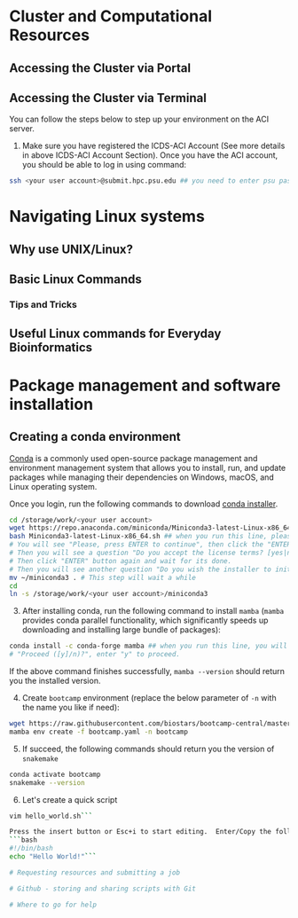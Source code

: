 # Cluster and Computational Resources
## Accessing the Cluster via Portal
## Accessing the Cluster via Terminal 
You can follow the steps below to step up your environment on the ACI server.

1. Make sure you have registered the ICDS-ACI Account (See more details in above ICDS-ACI Account Section). Once you have the ACI account, you should be able to log in using command:
```bash
ssh <your user account>@submit.hpc.psu.edu ## you need to enter psu password. If you want to login without password, please refer to http://www.linuxproblem.org/art_9.html.
```
# Navigating Linux systems
## Why use UNIX/Linux?
## Basic Linux Commands
### Tips and Tricks
## Useful Linux commands for Everyday Bioinformatics

# Package management and software installation
## Creating a conda environment

[Conda](https://docs.conda.io/en/latest/) is a commonly used open-source package management and environment management system that allows you to install, run, and update packages while managing their dependencies on Windows, macOS, and Linux operating system. 

Once you login, run the following commands to download [conda installer](https://docs.conda.io/en/latest/miniconda.html).
```bash
cd /storage/work/<your user account>
wget https://repo.anaconda.com/miniconda/Miniconda3-latest-Linux-x86_64.sh
bash Miniconda3-latest-Linux-x86_64.sh ## when you run this line, please follow:
# You will see "Please, press ENTER to continue", then click the "ENTER" button to continue and then keep clicking the "Space" button.
# Then you will see a question "Do you accept the license terms? [yes|no]", enter "yes" and then "ENTER" button
# Then click "ENTER" button again and wait for its done.
# Then you will see another question "Do you wish the installer to initialize Miniconda3 by running conda init? [yes|no]", enter "yes" and then "ENTER" button.
mv ~/miniconda3 . # This step will wait a while
cd 
ln -s /storage/work/<your user account>/miniconda3
```

3. After installing conda, run the following command to install `mamba` (`mamba` provides conda parallel functionality, which significantly speeds up downloading and installing large bundle of packages):
```bash
conda install -c conda-forge mamba ## when you run this line, you will see a question 
# "Proceed ([y]/n)?", enter "y" to proceed.
```
If the above command finishes successfully, `mamba --version` should return you the installed version.

4. Create `bootcamp` environment (replace the below parameter of `-n` with the name you like if need):
```bash
wget https://raw.githubusercontent.com/biostars/bootcamp-central/master/web/archives/2023/setup/bootcamp.yaml
mamba env create -f bootcamp.yaml -n bootcamp
```
5. If succeed, the following commands should return you the version of `snakemake`
```bash
conda activate bootcamp
snakemake --version
```
6. Let's create a quick script
```bash
vim hello_world.sh```

Press the insert button or Esc+i to start editing.  Enter/Copy the following code in your script:
```bash
#!/bin/bash
echo "Hello World!"```

# Requesting resources and submitting a job

# Github - storing and sharing scripts with Git

# Where to go for help
